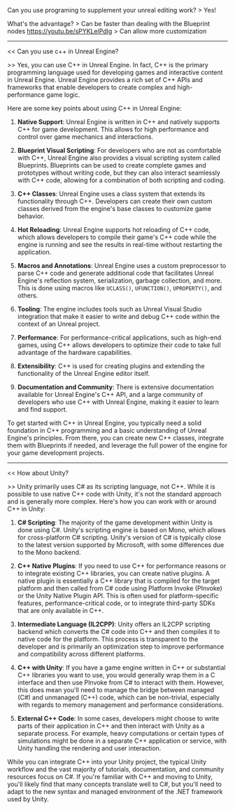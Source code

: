 
Can you use programing to supplement your unreal editing work?
\> Yes!

What's the advantage?
\> Can be faster than dealing with the Blueprint nodes
https://youtu.be/sPYKLelPdIg
\> Can allow more customization


----


<<
Can you use c++ in Unreal Engine?

\>>
Yes, you can use C++ in Unreal Engine. In fact, C++ is the primary programming language used for developing games and interactive content in Unreal Engine. Unreal Engine provides a rich set of C++ APIs and frameworks that enable developers to create complex and high-performance game logic.

Here are some key points about using C++ in Unreal Engine:

1. **Native Support**: Unreal Engine is written in C++ and natively supports C++ for game development. This allows for high performance and control over game mechanics and interactions.

2. **Blueprint Visual Scripting**: For developers who are not as comfortable with C++, Unreal Engine also provides a visual scripting system called Blueprints. Blueprints can be used to create complete games and prototypes without writing code, but they can also interact seamlessly with C++ code, allowing for a combination of both scripting and coding.

3. **C++ Classes**: Unreal Engine uses a class system that extends its functionality through C++. Developers can create their own custom classes derived from the engine's base classes to customize game behavior.

4. **Hot Reloading**: Unreal Engine supports hot reloading of C++ code, which allows developers to compile their game's C++ code while the engine is running and see the results in real-time without restarting the application.

5. **Macros and Annotations**: Unreal Engine uses a custom preprocessor to parse C++ code and generate additional code that facilitates Unreal Engine's reflection system, serialization, garbage collection, and more. This is done using macros like `UCLASS()`, `UFUNCTION()`, `UPROPERTY()`, and others.

6. **Tooling**: The engine includes tools such as Unreal Visual Studio integration that make it easier to write and debug C++ code within the context of an Unreal project.

7. **Performance**: For performance-critical applications, such as high-end games, using C++ allows developers to optimize their code to take full advantage of the hardware capabilities.

8. **Extensibility**: C++ is used for creating plugins and extending the functionality of the Unreal Engine editor itself.

9. **Documentation and Community**: There is extensive documentation available for Unreal Engine's C++ API, and a large community of developers who use C++ with Unreal Engine, making it easier to learn and find support.

To get started with C++ in Unreal Engine, you typically need a solid foundation in C++ programming and a basic understanding of Unreal Engine's principles. From there, you can create new C++ classes, integrate them with Blueprints if needed, and leverage the full power of the engine for your game development projects.


---

<<
How about Unity?

\>>
Unity primarily uses C# as its scripting language, not C++. While it is possible to use native C++ code with Unity, it's not the standard approach and is generally more complex. Here's how you can work with or around C++ in Unity:

1. **C# Scripting**: The majority of the game development within Unity is done using C#. Unity's scripting engine is based on Mono, which allows for cross-platform C# scripting. Unity's version of C# is typically close to the latest version supported by Microsoft, with some differences due to the Mono backend.

2. **C++ Native Plugins**: If you need to use C++ for performance reasons or to integrate existing C++ libraries, you can create native plugins. A native plugin is essentially a C++ library that is compiled for the target platform and then called from C# code using Platform Invoke (PInvoke) or the Unity Native Plugin API. This is often used for platform-specific features, performance-critical code, or to integrate third-party SDKs that are only available in C++.

3. **Intermediate Language (IL2CPP)**: Unity offers an IL2CPP scripting backend which converts the C# code into C++ and then compiles it to native code for the platform. This process is transparent to the developer and is primarily an optimization step to improve performance and compatibility across different platforms.

4. **C++ with Unity**: If you have a game engine written in C++ or substantial C++ libraries you want to use, you would generally wrap them in a C interface and then use PInvoke from C# to interact with them. However, this does mean you'll need to manage the bridge between managed (C#) and unmanaged (C++) code, which can be non-trivial, especially with regards to memory management and performance considerations.

5. **External C++ Code**: In some cases, developers might choose to write parts of their application in C++ and then interact with Unity as a separate process. For example, heavy computations or certain types of simulations might be done in a separate C++ application or service, with Unity handling the rendering and user interaction.

While you can integrate C++ into your Unity project, the typical Unity workflow and the vast majority of tutorials, documentation, and community resources focus on C#. If you're familiar with C++ and moving to Unity, you'll likely find that many concepts translate well to C#, but you'll need to adapt to the new syntax and managed environment of the .NET framework used by Unity.